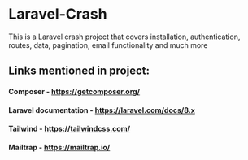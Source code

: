 #  Laravel-Crash

This is a Laravel crash project that covers installation, authentication, routes, data, pagination, email functionality and much more

## Links mentioned in project:
#### Composer - https://getcomposer.org/
#### Laravel documentation - https://laravel.com/docs/8.x
#### Tailwind - https://tailwindcss.com/
#### Mailtrap - https://mailtrap.io/
